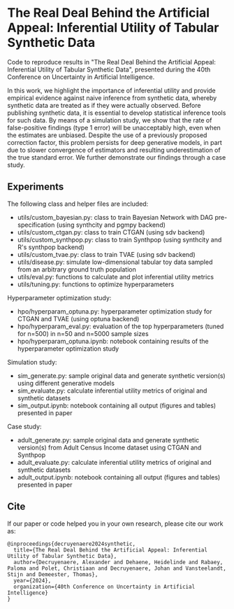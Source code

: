 # **The Real Deal Behind the Artificial Appeal: Inferential Utility of Tabular Synthetic Data**

Code to reproduce results in "The Real Deal Behind the Artificial Appeal: Inferential Utility of Tabular Synthetic Data", presented during the 40th Conference on Uncertainty in Artificial Intelligence.

In this work, we highlight the importance of inferential utility and provide empirical evidence against naive inference from synthetic data, whereby synthetic data are treated as if they were actually observed. Before publishing synthetic data, it is essential to develop statistical inference tools for such data. By means of a simulation study, we show that the rate of false-positive findings (type 1 error) will be unacceptably high, even when the estimates are unbiased. Despite the use of a previously proposed correction factor, this problem persists for deep generative models, in part due to slower convergence of estimators and resulting underestimation of the true standard error. We further demonstrate our findings through a case study.

## Experiments
The following class and helper files are included: 
- utils/custom_bayesian.py: class to train Bayesian Network with DAG pre-specification (using synthcity and pgmpy backend)
- utils/custom_ctgan.py: class to train CTGAN (using sdv backend)
- utils/custom_synthpop.py: class to train Synthpop (using synthcity and R's synthpop backend)
- utils/custom_tvae.py: class to train TVAE (using sdv backend)
- utils/disease.py: simulate low-dimensional tabular toy data sampled from an arbitrary ground truth population
- utils/eval.py: functions to calculate and plot inferential utility metrics
- utils/tuning.py: functions to optimize hyperparameters

Hyperparameter optimization study:
- hpo/hyperparam_optuna.py: hyperparameter optimization study for CTGAN and TVAE (using optuna backend) 
- hpo/hyperparam_eval.py: evaluation of the top hyperparameters (tuned for n=500) in n=50 and n=5000 sample sizes
- hpo/hyperparam_optuna.ipynb: notebook containing results of the hyperparameter optimization study

Simulation study: 
- sim_generate.py: sample original data and generate synthetic version(s) using different generative models
- sim_evaluate.py: calculate inferential utility metrics of original and synthetic datasets
- sim_output.ipynb: notebook containing all output (figures and tables) presented in paper

Case study:
- adult_generate.py: sample original data and generate synthetic version(s) from Adult Census Income dataset using CTGAN and Synthpop
- adult_evaluate.py: calculate inferential utility metrics of original and synthetic datasets
- adult_output.ipynb: notebook containing all output (figures and tables) presented in paper

## Cite
If our paper or code helped you in your own research, please cite our work as:

```
@inproceedings{decruyenaere2024synthetic,
  title={The Real Deal Behind the Artificial Appeal: Inferential Utility of Tabular Synthetic Data},
  author={Decruyenaere, Alexander and Dehaene, Heidelinde and Rabaey, Paloma and Polet, Christiaan and Decruyenaere, Johan and Vansteelandt, Stijn and Demeester, Thomas},
  year={2024},
  organization={40th Conference on Uncertainty in Artificial Intelligence}
}
```